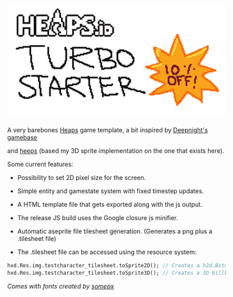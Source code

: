# ![turbo logo](https://raw.githubusercontent.com/jefvel/game-base/master/logo.png)

A very barebones [Heaps](https://heaps.io) game template, a bit inspired by [Deepnight's gamebase](https://github.com/deepnight/gameBase)

and [heeps](https://github.com/Yanrishatum/heeps) (based my 3D sprite implementation on the one that exists here).

Some current features:

* Possibility to set 2D pixel size for the screen.

* Simple entity and gamestate system with fixed timestep updates.

* A HTML template file that gets exported along with the js output.

* The release JS build uses the Google closure js minifier.

* Automatic aseprite file tilesheet generation. (Generates a png plus a .tilesheet file)

* The .tilesheet file can be accessed using the resource system:

```haxe
hxd.Res.img.testcharacter_tilesheet.toSprite2D(); // Creates a h2d.Bitmap type object with animation support
hxd.Res.img.testcharacter_tilesheet.toSprite3D(); // Creates a 3D billboard type mesh for h3d.
```

*Comes with fonts created by [somepx](https://twitter.com/somepx)*
